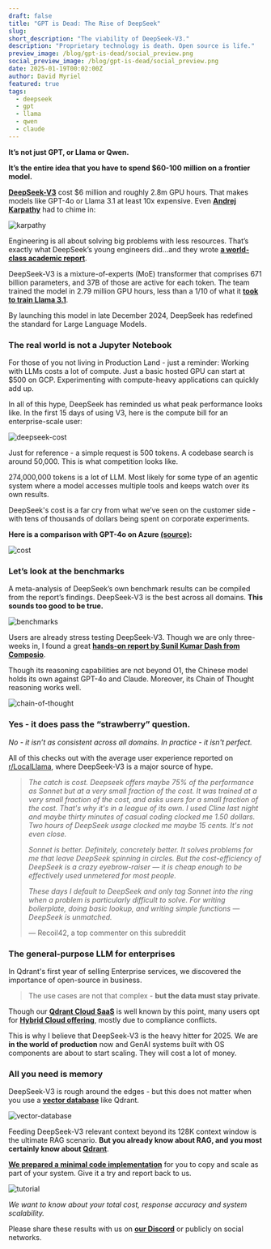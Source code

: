 ```yaml
---
draft: false
title: "GPT is Dead: The Rise of DeepSeek"
slug: 
short_description: "The viability of DeepSeek-V3."
description: "Proprietary technology is death. Open source is life."
preview_image: /blog/gpt-is-dead/social_preview.png
social_preview_image: /blog/gpt-is-dead/social_preview.png
date: 2025-01-19T00:02:00Z
author: David Myriel
featured: true
tags:
  - deepseek
  - gpt
  - llama
  - qwen
  - claude
---
```


**It’s not just GPT, or Llama or Qwen.**

**It’s the entire idea that you have to spend $60-100 million on a frontier model.**

[**DeepSeek-V3**](https://huggingface.co/deepseek-ai/DeepSeek-V3) cost $6 million and roughly 2.8m GPU hours. That makes models like GPT-4o or Llama 3.1 at least 10x expensive. Even [**Andrej Karpathy**](https://x.com/karpathy/status/1872362712958906460?lang=en) had to chime in:

![karpathy](/blog/gpt-is-dead/karpathy.png)

Engineering is all about solving big problems with less resources. That’s exactly what DeepSeek’s young engineers did…and they wrote [**a world-class academic report**](https://arxiv.org/pdf/2412.19437). 

DeepSeek-V3 is a mixture-of-experts (MoE) transformer that comprises 671 billion parameters, and 37B of those are active for each token. The team trained the model in 2.79 million GPU hours, less than a 1/10 of what it [**took to train Llama 3.1**](https://build.nvidia.com/meta/llama-3_1-405b-instruct/modelcard). 

By launching this model in late December 2024, DeepSeek has redefined the standard for Large Language Models.

### The real world is not a Jupyter Notebook

For those of you not living in Production Land - just a reminder: Working with LLMs costs a lot of compute. Just a basic hosted GPU can start at $500 on GCP. Experimenting with compute-heavy applications can quickly add up.

In all of this hype, DeepSeek has reminded us what peak performance looks like. In the first 15 days of using V3, here is the compute bill for an enterprise-scale user:

![deepseek-cost](/blog/gpt-is-dead/deepseek-cost.png)

Just for reference - a simple request is 500 tokens. A codebase search is around 50,000. This is what competition looks like.

274,000,000 tokens is a lot of LLM. Most likely for some type of an agentic system where a model accesses multiple tools and keeps watch over its own results. 

DeepSeek's cost is a far cry from what we’ve seen on the customer side - with tens of thousands of dollars being spent on corporate experiments. 

**Here is a comparison with GPT-4o on Azure [(source)](https://www.reddit.com/r/LocalLLaMA/comments/1hmxjbn/deepseek_is_better_than_4o_on_most_benchmarks_at/):**

![cost](/blog/gpt-is-dead/cost.png)


### Let’s look at the benchmarks

A meta-analysis of DeepSeek’s own benchmark results can be compiled from the report’s findings. DeepSeek-V3 is the best across all domains. **This sounds too good to be true.**

![benchmarks](/blog/gpt-is-dead/benchmarks.png)

Users are already stress testing DeepSeek-V3. Though we are only three-weeks in, I found a great [**hands-on report by Sunil Kumar Dash from Composio**](https://composio.dev/blog/notes-on-new-deepseek-v3/).

Though its reasoning capabilities are not beyond O1, the Chinese model holds its own against GPT-4o and Claude. Moreover, its Chain of Thought reasoning works well. 

![chain-of-thought](/blog/gpt-is-dead/chain-of-thought.png)

### Yes - it does pass the “strawberry” question. 

*No - it isn’t as consistent across all domains. In practice - it isn't perfect.*

All of this checks out with the average user experience reported on [r/LocalLlama](https://www.reddit.com/r/LocalLLaMA/comments/1i2y810/is_deepseek_v3_overhyped/), where DeepSeek-V3 is a major source of hype. 

> *The catch is cost. Deepseek offers maybe 75% of the performance as Sonnet but at a very small fraction of the cost. It was trained at a very small fraction of the cost, and asks users for a small fraction of the cost. That's why it's in a league of its own. I used Cline last night and maybe thirty minutes of casual coding clocked me 1.50 dollars. Two hours of DeepSeek usage clocked me maybe 15 cents. It's not even close.*
> 
> 
> *Sonnet is better. Definitely, concretely better. It solves problems for me that leave DeepSeek spinning in circles. But the cost-efficiency of DeepSeek is a crazy eyebrow-raiser — it is cheap enough to be effectively used unmetered for most people.*
> 
> *These days I default to DeepSeek and only tag Sonnet into the ring when a problem is particularly difficult to solve. For writing boilerplate, doing basic lookup, and writing simple functions — DeepSeek is unmatched.*
> 
> — Recoil42, a top commenter on this subreddit
> 

### The general-purpose LLM for enterprises

In Qdrant's first year of selling Enterprise services, we discovered the importance of open-source in business. 

> The use cases are not that complex - **but the data must stay private**.

Though our [**Qdrant Cloud SaaS**](https://cloud.qdrant.io/) is well known by this point, many users opt for [**Hybrid Cloud offering**](/hybrid-cloud/), mostly due to compliance conflicts. 

This is why I believe that DeepSeek-V3 is the heavy hitter for 2025. We are **in the world of production** now and GenAI systems built with OS components are about to start scaling. They will cost a lot of money.


### All you need is memory

DeepSeek-V3 is rough around the edges - but this does not matter when you use a [**vector database**](https://qdrant.tech) like Qdrant. 

![vector-database](/blog/gpt-is-dead/vector-database.png)

Feeding DeepSeek-V3 relevant context beyond its 128K context window is the ultimate RAG scenario. **But you already know about RAG, and you most certainly know about [Qdrant](/qdrant-vector-database/)**.

[**We prepared a minimal code implementation**](https://github.com/qdrant/examples) for you to copy and scale as part of your system. Give it a try and report back to us. 

![tutorial](/blog/gpt-is-dead/tutorial.png)

*We want to know about your total cost, response accuracy and system scalability.*

Please share these results with us on [**our Discord**](https://qdrant.to/discord) or publicly on social networks. 


